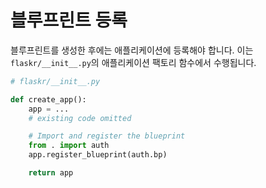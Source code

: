 # 블루프린트 등록

블루프린트를 생성한 후에는 애플리케이션에 등록해야 합니다. 이는 `flaskr/__init__.py`의 애플리케이션 팩토리 함수에서 수행됩니다.

```python
# flaskr/__init__.py

def create_app():
    app = ...
    # existing code omitted

    # Import and register the blueprint
    from . import auth
    app.register_blueprint(auth.bp)

    return app
```
